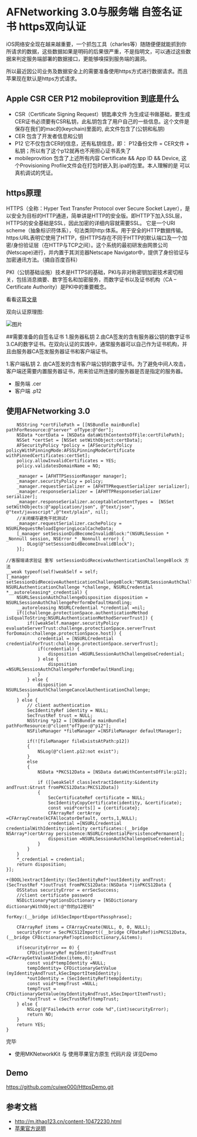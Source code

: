 # AFNetworking 3.0与服务端 自签名证书 https双向认证

iOS网络安全现在越来越重要，一个抓包工具（charles等）随随便便就能抓到你所请求的数据，这些数据如果是明码的后果很严重，不是指明文，可以通过这些数据来判定服务端部署的数据接口，更能够嗅探到服务端的漏洞。

所以最近因公司业务及数据安全上的需要准备使用https方式进行数据请求。而且苹果现在默认是https方式请求。
## Apple CSR CER P12 mobileprovition 到底是什么
* CSR（Certificate Signing Request）钥匙串文件 为生成证书做基础，要生成CER证书必须要有CSR私钥，此私钥包含了用户自己的一些信息。这个文件是保存在我们的mac的(keychain)里面的, 此文件包含了(公钥和私钥)
* CER 包含了开发者信息和公钥
* P12 它不仅包含CER的信息，还有私钥信息，即： P12备份文件 = CER文件  + 私钥；所以有了这个p12就再也不用担心证书丢失了
* mobileprovition 包含了上述所有内容 Certificate && App ID && Device, 这个Provisioning Profile文件会在打包时嵌入到.ipa的包里。本人理解的是 可以真机调试的凭证。

## https原理
HTTPS（全称：Hyper Text Transfer Protocol over Secure Socket Layer），是以安全为目标的HTTP通道，简单讲是HTTP的安全版。即HTTP下加入SSL层，HTTPS的安全基础是SSL，因此加密的详细内容就需要SSL。 它是一个URI scheme（抽象标识符体系），句法类同http:体系。用于安全的HTTP数据传输。https:URL表明它使用了HTTP，但HTTPS存在不同于HTTP的默认端口及一个加密/身份验证层（在HTTP与TCP之间）。这个系统的最初研发由网景公司(Netscape)进行，并内置于其浏览器Netscape Navigator中，提供了身份验证与加密通讯方法。（摘自百度百科）

PKI（公钥基础设施）技术是HTTPS的基础，PKI与非对称密钥加密技术密切相关，包括消息摘要、数字签名和加密服务，而数字证书以及证书机构（CA – Certificate Authority）是PKI中的重要概念。

看看这篇[文章](http://www.jianshu.com/p/2927ca2b3719)

双向认证原理图:

![图片](../images/httpsyuanlitu.png)


##需要准备的自签名证书
1.服务器私钥 2.由CA签发的含有服务器公钥的数字证书 3.CA的数字证书。在双向认证的实践中，通常服务器可以自己作为证书机构，并且由服务器CA签发服务器证书和客户端证书。


1.客户端私钥 2. 由CA签发的含有客户端公钥的数字证书。为了避免中间人攻击，客户端还需要内置服务器证书，用来验证所连接的服务器是否是指定的服务器。

* 服务端 .cer  
* 客户端 .p12  

## 使用AFNetworking 3.0
```
    NSString *certFilePath = [[NSBundle mainBundle] pathForResource:@"server" ofType:@"der"];
    NSData *certData = [NSData dataWithContentsOfFile:certFilePath];
    NSSet *certSet = [NSSet setWithObject:certData];
    AFSecurityPolicy *policy = [AFSecurityPolicy policyWithPinningMode:AFSSLPinningModeCertificate withPinnedCertificates:certSet];
    policy.allowInvalidCertificates = YES;
    policy.validatesDomainName = NO;
     
    _manager = [AFHTTPSessionManager manager];
    _manager.securityPolicy = policy;
    _manager.requestSerializer = [AFHTTPRequestSerializer serializer];
    _manager.responseSerializer = [AFHTTPResponseSerializer serializer];
    _manager.responseSerializer.acceptableContentTypes =  [NSSet setWithObjects:@"application/json", @"text/json", @"text/javascript",@"text/plain", nil];
    //关闭缓存避免干扰测试r
    _manager.requestSerializer.cachePolicy = NSURLRequestReloadIgnoringLocalCacheData;
    [_manager setSessionDidBecomeInvalidBlock:^(NSURLSession * _Nonnull session, NSError * _Nonnull error) {
        DLog(@"setSessionDidBecomeInvalidBlock");
    }];
```
    //客服端请求验证 重写 setSessionDidReceiveAuthenticationChallengeBlock 方法
	__weak typeof(self)weakSelf = self;   
    [_manager setSessionDidReceiveAuthenticationChallengeBlock:^NSURLSessionAuthChallengeDisposition(NSURLSession*session, NSURLAuthenticationChallenge *challenge, NSURLCredential *__autoreleasing*_credential) {
        NSURLSessionAuthChallengeDisposition disposition = NSURLSessionAuthChallengePerformDefaultHandling;
        __autoreleasing NSURLCredential *credential =nil;
        if([challenge.protectionSpace.authenticationMethod isEqualToString:NSURLAuthenticationMethodServerTrust]) {
            if([weakSelf.manager.securityPolicy evaluateServerTrust:challenge.protectionSpace.serverTrust forDomain:challenge.protectionSpace.host]) {
                credential = [NSURLCredential credentialForTrust:challenge.protectionSpace.serverTrust];
                if(credential) {
                    disposition =NSURLSessionAuthChallengeUseCredential;
                } else {
                    disposition =NSURLSessionAuthChallengePerformDefaultHandling;
                }
            } else {
                disposition = NSURLSessionAuthChallengeCancelAuthenticationChallenge;
            }
        } else {
            // client authentication
            SecIdentityRef identity = NULL;
            SecTrustRef trust = NULL;
            NSString *p12 = [[NSBundle mainBundle] pathForResource:@"client"ofType:@"p12"];
            NSFileManager *fileManager =[NSFileManager defaultManager];
            
            if(![fileManager fileExistsAtPath:p12])
            {
                NSLog(@"client.p12:not exist");
            }
            else
            {
                NSData *PKCS12Data = [NSData dataWithContentsOfFile:p12];
                
                if ([[weakSelf class]extractIdentity:&identity andTrust:&trust fromPKCS12Data:PKCS12Data])
                {
                    SecCertificateRef certificate = NULL;
                    SecIdentityCopyCertificate(identity, &certificate);
                    const void*certs[] = {certificate};
                    CFArrayRef certArray =CFArrayCreate(kCFAllocatorDefault, certs,1,NULL);
                    credential =[NSURLCredential credentialWithIdentity:identity certificates:(__bridge  NSArray*)certArray persistence:NSURLCredentialPersistencePermanent];
                    disposition =NSURLSessionAuthChallengeUseCredential;
                }
            }
        }
        *_credential = credential;
        return disposition;
    }];
```
+(BOOL)extractIdentity:(SecIdentityRef*)outIdentity andTrust:(SecTrustRef *)outTrust fromPKCS12Data:(NSData *)inPKCS12Data {
    OSStatus securityError = errSecSuccess;
    //client certificate password
    NSDictionary*optionsDictionary = [NSDictionary dictionaryWithObject:@"你的p12密码"
                                                                forKey:(__bridge id)kSecImportExportPassphrase];
    
    CFArrayRef items = CFArrayCreate(NULL, 0, 0, NULL);
    securityError = SecPKCS12Import((__bridge CFDataRef)inPKCS12Data,(__bridge CFDictionaryRef)optionsDictionary,&items);
    
    if(securityError == 0) {
        CFDictionaryRef myIdentityAndTrust =CFArrayGetValueAtIndex(items,0);
        const void*tempIdentity =NULL;
        tempIdentity= CFDictionaryGetValue (myIdentityAndTrust,kSecImportItemIdentity);
        *outIdentity = (SecIdentityRef)tempIdentity;
        const void*tempTrust =NULL;
        tempTrust = CFDictionaryGetValue(myIdentityAndTrust,kSecImportItemTrust);
        *outTrust = (SecTrustRef)tempTrust;
    } else {
        NSLog(@"Failedwith error code %d",(int)securityError);
        return NO;
    }
    return YES;
}
```
完毕

* 使用MKNetworkKit 与 使用苹果官方原生 代码片段 详见Demo

## Demo
<https://github.com/cuiwe000/HttpsDemo.git>
## 参考文档
* <http://m.ithao123.cn/content-10472230.html>
* [苹果官方说明](https://developer.apple.com/library/mac/documentation/Security/Conceptual/CertKeyTrustProgGuide/iPhone_Tasks/iPhone_Tasks.html)

